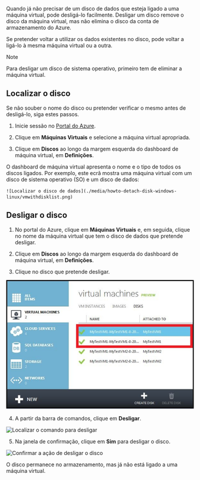 Quando já não precisar de um disco de dados que esteja ligado a uma máquina virtual, pode desligá-lo facilmente. Desligar um disco remove o disco da máquina virtual, mas não elimina o disco da conta de armazenamento do Azure.

Se pretender voltar a utilizar os dados existentes no disco, pode voltar a ligá-lo à mesma máquina virtual ou a outra.  

> [!NOTE]
> Para desligar um disco de sistema operativo, primeiro tem de eliminar a máquina virtual.
>

## <a name="find-the-disk"></a>Localizar o disco
Se não souber o nome do disco ou pretender verificar o mesmo antes de desligá-lo, siga estes passos.

1. Inicie sessão no [Portal do Azure](https://portal.azure.com).

2. Clique em **Máquinas Virtuais** e selecione a máquina virtual apropriada.

3. Clique em **Discos** ao longo da margem esquerda do dashboard de máquina virtual, em **Definições**.

 O dashboard de máquina virtual apresenta o nome e o tipo de todos os discos ligados. Por exemplo, este ecrã mostra uma máquina virtual com um disco de sistema operativo (SO) e um disco de dados:

    ![Localizar o disco de dados](./media/howto-detach-disk-windows-linux/vmwithdisklist.png)

## <a name="detach-the-disk"></a>Desligar o disco
1. No portal do Azure, clique em **Máquinas Virtuais** e, em seguida, clique no nome da máquina virtual que tem o disco de dados que pretende desligar.

2. Clique em **Discos** ao longo da margem esquerda do dashboard de máquina virtual, em **Definições**.

3. Clique no disco que pretende desligar.

  ![Identificar o disco a desligar](./media/howto-detach-disk-windows-linux/disklist.png)

4. A partir da barra de comandos, clique em **Desligar**.

  ![Localizar o comando para desligar](./media/howto-detach-disk-windows-linux/diskdetachcommand.png)

5. Na janela de confirmação, clique em **Sim** para desligar o disco.

  ![Confirmar a ação de desligar o disco](./media/howto-detach-disk-windows-linux/confirmdetach.png)

O disco permanece no armazenamento, mas já não está ligado a uma máquina virtual.
